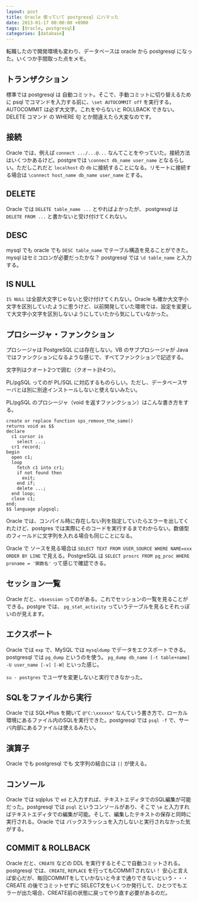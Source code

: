 ```yaml
---
layout: post
title: Oracle 使っていて postgresql にハマった
date: 2013-01-17 00:00:00 +0900
tags: [Oracle, postgresql]
categories: [database]
---
```


転職したので開発環境も変わり、データベースは oracle から postgresql になった。いくつか手間取った点をメモ。

## トランザクション

標準では postgresql は 自動コミット。そこで、手動コミットに切り替えるために psql でコマンドを入力する前に、`\set AUTOCOMMIT off` を実行する。AUTOCOMMIT は必ず大文字。これをやらないと ROLLBACK できない。DELETE コマンド の WHERE 句 とか間違えたら大変なのです。

## 接続

Oracle では、例えば `connect .../...@...` なんてことをやっていた。接続方法はいくつかあるけど。postgreでは `\connect db_name user_name` となるらしい。ただしこれだと `localhost` の `db` に接続することになる。リモートに接続する場合は
`\connect host_name db_name user_name` とする。

## DELETE

Oracle では `DELETE table_name ...` とやればよかったが、 postgresql は `DELETE FROM ...` と書かないと受け付けてくれない。

## DESC

mysql でも oracle でも `DESC table_name` でテーブル構造を見ることができた。mysql はセミコロンが必要だったかな？ postgresql では `\d table_name` と入力する。

## IS NULL

`IS NULL` は全部大文字じゃないと受け付けてくれない。Oracle も確か大文字小文字を区別していたように思うけど、以前開発していた環境では、設定を変更して大文字小文字を区別しないようにしていたから気にしていなかった。

## プロシージャ・ファンクション

プロシージャは PostgreSQL には存在しない。VB のサブプロシージャが Java ではファンクションになるような感じで、すべてファンクションで記述する。

文字列はクオート2つで囲む（クオート計4つ）。

PL/pgSQL ってのが PL/SQL に対応するものらしい。ただし、データベースサーバとは別に別途インストールしないと使えないみたい。

PL/pgSQL のプロシージャ（void を返すファンクション）はこんな書き方をする。

```
create or replace function sps_remove_the_same() 
returns void as $$
declare
  c1 cursor is
    select ...;
  cr1 record;
begin
  open c1;
  loop
    fetch c1 into cr1;
    if not found then
      exit;
    end if;
    delete ...;
  end loop;
  close c1;
end;
$$ language plpgsql;
```

Oracle では、コンパイル時に存在しない列を指定していたらエラーを出してくれたけど、postgres では実際にそのコードを実行するまでわからない。数値型のフィールドに文字列を入れる場合も同じことになる。

Oracle で ソースを見る場合は `SELECT TEXT FROM USER_SOURCE WHERE NAME=xxx ORDER BY LINE` で見える。PostgreSQL は `SELECT prosrc FROM pg_proc WHERE proname = '関数名'` って感じで確認できる。

## セッション一覧

Oracle だと、`v$session` ってのがある。これでセッションの一覧を見ることができる。postgre では、 `pg_stat_activity` っていうテーブルを見るとそれっぽいのが見えます。

## エクスポート

Oracle では `exp` で、MySQL では `mysqldump` でデータをエクスポートできる。postgresql では `pg_dump` というのを使う。 `pg_dump db_name [-t table+name] -U user_name [-v] [-W]` といった感じ。

`su - postgres` でユーザを変更しないと実行できなかった。

## SQLをファイルから実行

Oracle では SQL*Plus を開いて `@"C:\xxxxxx"` なんていう書き方で、ローカル環境にあるファイル内のSQLを実行できた。postgresql では `psql -f` で、サーバ内部にあるファイルは使えるみたい。

## 演算子

Oracle でも postgresql でも 文字列の結合には `||` が使える。

## コンソール

Oracle では sqlplus で `ed` と入力すれば、テキストエディタでのSQL編集が可能だった。postgresql では `psql` というコンソールがあり、そこで `\e` と入力すればテキストエディタでの編集が可能。そして、編集したテキストの保存と同時に実行される。Oracle では バックスラッシュを入力しないと実行されなかった気がする。

## COMMIT &amp; ROLLBACK

Oracle だと、`CREATE` などの DDL を実行するとそこで自動コミットされる。postgresql では、`CREATE`, `REPLACE` を行ってもCOMMITされない！ 安心と言えば安心だが、毎回COMMITをしていかないと今まで通りできないという・・・CREATE の後でコミットせずに SELECT文をいくつか発行して、ひとつでもエラーが出た場合、CREATE前の状態に戻ってやり直す必要があるのだ。
